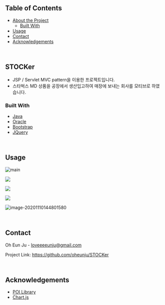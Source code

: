 ## Table of Contents

* [About the Project](#about-the-project)
  * [Built With](#built-with)
* [Usage](#usage)
* [Contact](#contact)
* [Acknowledgements](#acknowledgements)

<br/>

## STOCKer

- JSP / Servlet MVC pattern을 이용한 프로젝트입니다.
- 스타벅스 MD 상품을 공장에서 생산입고하여 매장에 보내는 회사를 모티브로 하였습니다.


### Built With

* [Java](https://www.java.com/en/)
* [Oracle](https://www.oracle.com/database/)
* [Bootstrap](https://getbootstrap.com/)
* [JQuery](https://jquery.com/)

<br/>

## Usage

![main](https://user-images.githubusercontent.com/61354985/89095016-c51a1500-d404-11ea-9440-a677773522f8.JPG)

![](https://user-images.githubusercontent.com/61354985/89095023-c6e3d880-d404-11ea-9d2e-76a757d9d4bf.JPG)

![](https://user-images.githubusercontent.com/61354985/89095024-c77c6f00-d404-11ea-935d-5c37ab947382.JPG)

![](https://user-images.githubusercontent.com/61354985/89095019-c5b2ab80-d404-11ea-8f21-3ff6b6bacd47.JPG)

![image-20201110144801580](C:\Users\eunju\AppData\Roaming\Typora\typora-user-images\image-20201110144801580.png)

<br/>

## Contact

Oh Eun Ju - loveeeeunju@gmail.com

Project Link: https://github.com/oheunju/STOCKer

<br/>

## Acknowledgements

* [POI Library](https://poi.apache.org/)
* [Chart.js](https://www.chartjs.org/)

<br/><br/>
